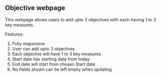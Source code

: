 ## Objective webpage

This webpage allows users to add upto 3 objectives with each having 1 to 3 key measures.

Features:
 1) Fully responsive
 2) User can add upto 3 objectives
 3) Each objective will have 1 to 3 key measures
 4) Start date has starting date from today
 5) End date will start from chosen Start date
 6) No fields shown can be left empty when updating
